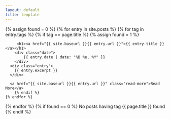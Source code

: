 ```yaml
---
layout: default
title: template
---
```

<html>
<body>
{% assign found = 0 %}
{% for entry in site.posts %}
	{% for tag in entry.tags %}
		{% if tag == page.title %}
			{% assign found = 1 %}

     	 <h1><a href="{{ site.baseurl }}{{ entry.url }}">{{ entry.title }}</a></h1>
		<div class="date">
			{{ entry.date | date: "%B %e, %Y" }}
		</div>
      <div class="entry">
        {{ entry.excerpt }}
      </div>

      <a href="{{ site.baseurl }}{{ entry.url }}" class="read-more">Read More</a>
		{% endif %}
	{% endfor %}
{% endfor %}
{% if found == 0 %}
	No posts having tag {{ page.title }} found
{% endif %}
</body>
</html>
